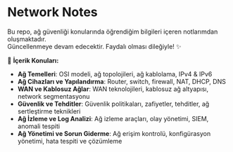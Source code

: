 # Network Notes  

Bu repo, ağ güvenliği konularında öğrendiğim bilgileri içeren notlarımdan oluşmaktadır.  
Güncellenmeye devam edecektir. Faydalı olması dileğiyle! ✨  

📌 **İçerik Konuları:**  
- **Ağ Temelleri**: OSI modeli, ağ topolojileri, ağ kablolama, IPv4 & IPv6  
- **Ağ Cihazları ve Yapılandırma**: Router, switch, firewall, NAT, DHCP, DNS  
- **WAN ve Kablosuz Ağlar**: WAN teknolojileri, kablosuz ağ altyapısı, network segmentasyonu  
- **Güvenlik ve Tehditler**: Güvenlik politikaları, zafiyetler, tehditler, ağ sertleştirme teknikleri  
- **Ağ İzleme ve Log Analizi**: Ağ izleme araçları, olay yönetimi, SIEM, anomali tespiti  
- **Ağ Yönetimi ve Sorun Giderme**: Ağ erişim kontrolü, konfigürasyon yönetimi, hata tespiti ve çözümleme  
